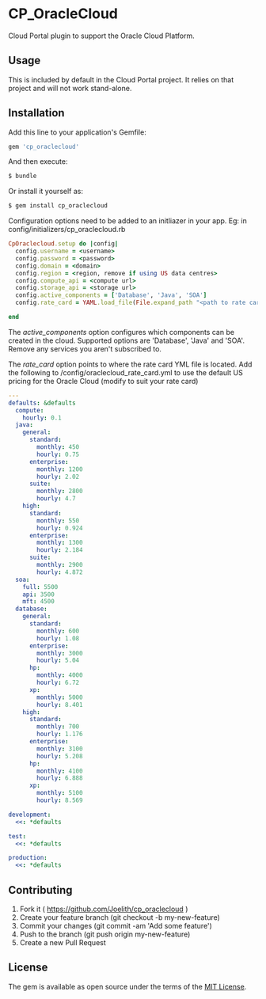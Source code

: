 # CP_OracleCloud
Cloud Portal plugin to support the Oracle Cloud Platform.

## Usage
This is included by default in the Cloud Portal project. It relies on that project and will not work stand-alone. 

## Installation
Add this line to your application's Gemfile:

```ruby
gem 'cp_oraclecloud'
```

And then execute:
```bash
$ bundle
```

Or install it yourself as:
```bash
$ gem install cp_oraclecloud
```
Configuration options need to be added to an initliazer in your app. Eg: in config/initializers/cp_oraclecloud.rb

```ruby
CpOraclecloud.setup do |config|
  config.username = <username>
  config.password = <password>
  config.domain = <domain>
  config.region = <region, remove if using US data centres>
  config.compute_api = <compute url>
  config.storage_api = <storage url>
  config.active_components = ['Database', 'Java', 'SOA']
  config.rate_card = YAML.load_file(File.expand_path "<path to rate card yml file", __FILE__)[Rails.env].symbolize_keys!

end
```
The *active_components* option configures which components can be created in the cloud. Supported options are 'Database', 'Java' and 'SOA'. Remove any services you aren't subscribed to. 

The *rate_card* option points to where the rate card YML file is located. Add the following to /config/oraclecloud_rate_card.yml to use the default US pricing for the Oracle Cloud (modify to suit your rate card)

```yml
---
defaults: &defaults
  compute:
    hourly: 0.1
  java:
    general:
      standard: 
        monthly: 450
        hourly: 0.75
      enterprise: 
        monthly: 1200
        hourly: 2.02
      suite: 
        monthly: 2800
        hourly: 4.7
    high:
      standard: 
        monthly: 550
        hourly: 0.924
      enterprise: 
        monthly: 1300
        hourly: 2.184
      suite: 
        monthly: 2900
        hourly: 4.872
  soa:
    full: 5500
    api: 3500
    mft: 4500
  database:
    general:
      standard: 
        monthly: 600
        hourly: 1.08
      enterprise: 
        monthly: 3000
        hourly: 5.04
      hp: 
        monthly: 4000
        hourly: 6.72
      xp:
        monthly: 5000
        hourly: 8.401
    high:
      standard: 
        monthly: 700
        hourly: 1.176
      enterprise: 
        monthly: 3100
        hourly: 5.208
      hp: 
        monthly: 4100
        hourly: 6.888
      xp:
        monthly: 5100
        hourly: 8.569

development:
  <<: *defaults

test:
  <<: *defaults

production:
  <<: *defaults
```

## Contributing
1. Fork it ( https://github.com/Joelith/cp_oraclecloud )
2. Create your feature branch (git checkout -b my-new-feature)
3. Commit your changes (git commit -am 'Add some feature')
4. Push to the branch (git push origin my-new-feature)
5. Create a new Pull Request

## License
The gem is available as open source under the terms of the [MIT License](http://opensource.org/licenses/MIT).
